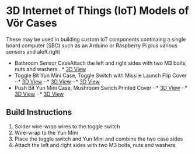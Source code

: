 # 3D Internet of Things (IoT) Models of Vör Cases

These may be used in building custom IoT components continaing a single board computer (SBC) such as an Arduino or Raspberry Pi plus various sensors and aleft.right

* Bathroom Sensor CaseAttach the left and right sides with two M3 bolts, nuts and washers
..* [3D View](/vor-3d-models/3d-iot-component-models/bathroom-sensor-case.stl)
* Toggle Bit Yun Mini Case, Toggle Switch with Missile Launch Flip Cover 
⋅⋅* [3D View](/vor-3d-models/3d-iot-case-models/toggle-bit-case.stl)
⋅⋅* [3D View](/vor-3d-models/3d-iot-case-models/toggle-bit-case-left.stl)
⋅⋅* [3D View](/vor-3d-models/3d-iot-case-models/toggle-bit-case-right.stl)
* Push Bit Yun Mini Case, Mushroom Switch Printed Cover 
⋅⋅* [3D View](/vor-3d-models/3d-iot-case-models/push-bit-case.stl)
⋅⋅* [3D View](/vor-3d-models/3d-iot-case-models/push-bit-case-left.stl)
⋅⋅* [3D View](/vor-3d-models/3d-iot-case-models/push-bit-case-right.stl)

## Build Instructions
1. Solder wire-wrap wires to the toggle switch
1. Wire-wrap to the Yun Mini
1. Place the toggle switch and Yun Mini and combine the two case sides 
1. Attach the left and right sides with two M3 bolts, nuts and washers

